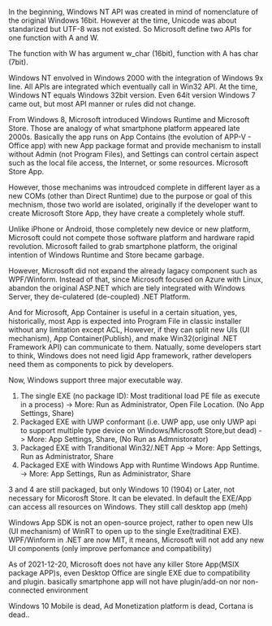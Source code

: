In the beginning, Windows NT API was created in mind of nomenclature of the original Windows 16bit. 
However at the time, Unicode was about standarized but UTF-8 was not existed. So Microsoft define two APIs for one function with A and W.

The function with W has argument w_char (16bit), function with A has char (7bit).

Windows NT envolved in Windows 2000 with the integration of Windows 9x line. All APIs are integrated which eventually call in Win32 API.
At the time, Windows NT equals Windows 32bit version. Even 64it version Windows 7 came out, but most API manner or rules did not change.

From Windows 8, Microsoft introduced Windows Runtime and Microsoft Store. Those are analogy of what smartphone platform appeared late 2000s.
Basically the app runs on App Contains (the evolution of APP-V - Office app) with new App package format and provide mechanism to install without Admin (not Program Files),
and Settings can control certain aspect such as the local file access, the Internet, or some resources. Microsoft Store App.

However, those mechanims was introudced complete in different layer as a new COMs (other than Direct Runtime) due to the purpose or goal of this mechnism,
those two world are isolated, originally if the developer want to create Microsoft Store App, they have create a completely whole stuff.


Unlike iPhone or Android, those completely new device or new platform, Microsoft could not compete those software platform and hardware rapid revolution.
Microsoft failed to grab smartphone platform, the original intention of Windows Runtime and Store became garbage.

However, Microsoft did not expand the already lagacy component such as WPF/Winform. Instead of that, since Microsoft focused on Azure with Linux, abandon the original ASP.NET which
are tiely integrated with Windows Server, they de-culatered (de-coupled) .NET Platform.

And for Microsoft, App Container is useful in a certain situation, yes, historically, most App is expected into Program File in classic installer without any limitation except ACL,
However, if they can split new UIs (UI mechanism), App Container(Publish), and make Win32(original .NET Framework API) can communicate to them. Natually, some developers start to think,
Windows does not need ligid App framework, rather developers need them as components to pick by developers.

Now, Windows support three major executable way.
1. The single EXE (no package ID): Most traditional load PE file as execute in a process) -> More: Run as Administrator, Open File Location. (No App Settings, Share)
2. Packaged EXE with UWP conformant (i.e. UWP app, use only UWP api to support multiple type device on Windows/Microsoft Store,but dead) -> More: App Settings, Share, (No Run as Admnistorator)
3. Packaged EXE with Tranditional Win32/.NET App -> More: App Settings, Run as Administrator, Share
4. Packaged EXE with Windows App with Runtime Windows App Runtime. -> More: App Settings, Run as Administrator, Share

3 and 4 are still packaged, but only Windows 10 (1904) or Later, not necessary for Micorosft Store. It can be elevated. 
In default the EXE/App can access all resources on Windows. They still call desktop app (meh) 

Windows App SDK is not an open-source project, rather to open new UIs (UI mechanism) of WinRT to open up to the single Exe(traditinal EXE).
WPF/Winform in .NET are now MIT, it means, Microsoft will not add any new UI components (only improve perfomance and compatibility)

As of 2021-12-20, Microsoft does not have any killer Store App(MSIX package APP)s, even Desktop Office are single EXE due to compatibility and plugin. basically smartphone app will not have plugin/add-on nor  non-connected environment

Windows 10 Mobile is dead, Ad Monetization platform is dead, Cortana is dead.. 